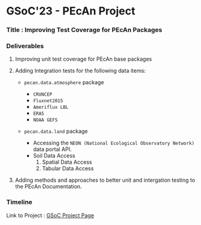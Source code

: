 # GSoC'23 - PEcAn Project

### Title : Improving Test Coverage for PEcAn Packages

### Deliverables
1) Improving unit test coverage for PEcAn base packages

2) Adding Integration tests for the following data items:
     + `pecan.data.atmosphere` package
         - `CRUNCEP`
         - `Fluxnet2015`
         - `Ameriflux LBL`
         - `ERA5` 
         - `NOAA GEFS`
        
     + `pecan.data.land` package
         - Accessing the `NEON (National Ecological Observatory Network)` data portal API.
         - Soil Data Access
            1) Spatial Data Access
            2) Tabular Data Access


3) Adding methods and approaches to better unit and intergation testing to the PEcAn Documentation.

### Timeline


Link to Project : [GSoC Project Page](https://summerofcode.withgoogle.com/programs/2023/projects/ozz95eVk)
